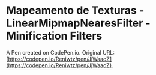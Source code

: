 # Mapeamento de Texturas - LinearMipmapNearesFilter - Minification Filters 

A Pen created on CodePen.io. Original URL: [https://codepen.io/Reniwtz/pen/JjWaaoZ](https://codepen.io/Reniwtz/pen/JjWaaoZ).

